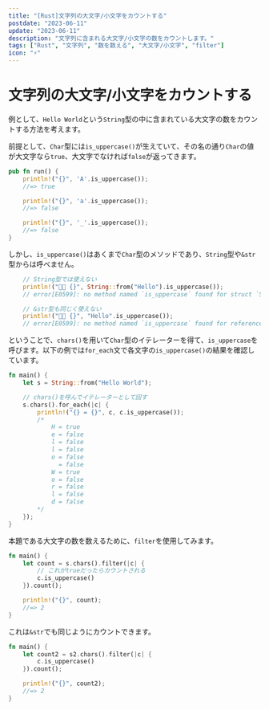 ```yaml
---
title: "[Rust]文字列の大文字/小文字をカウントする"
postdate: "2023-06-11"
update: "2023-06-11"
description: "文字列に含まれる大文字/小文字の数をカウントします。"
tags: ["Rust", "文字列", "数を数える", "大文字/小文字", "filter"]
icon: "⚡"
---
```


# 文字列の大文字/小文字をカウントする

例として、`Hello World`という`String`型の中に含まれている大文字の数をカウントする方法を考えます。

前提として、`Char`型には`is_uppercase()`が生えていて、その名の通り`Char`の値が大文字なら`true`、大文字でなければ`false`が返ってきます。

```rust
pub fn run() {
    println!("{}", 'A'.is_uppercase());
    //=> true

    println!("{}", 'a'.is_uppercase());
    //=> false

    println!("{}", '_'.is_uppercase());
    //=> false
}
```

しかし、`is_uppercase()`はあくまで`Char`型のメソッドであり、`String`型や`&str`型からは呼べません。

```rust
    // String型では使えない
    println!("🦀❌ {}", String::from("Hello").is_uppercase());
    // error[E0599]: no method named `is_uppercase` found for struct `String` in the current scope

    // &str型も同じく使えない
    println!("🦀❌ {}", "Hello".is_uppercase());
    // error[E0599]: no method named `is_uppercase` found for reference `&'static str` in the current scope
```

ということで、`chars()`を用いて`Char`型のイテレーターを得て、`is_uppercase`を呼びます。以下の例では`for_each`文で各文字の`is_uppercase()`の結果を確認しています。

```rust
fn main() {
    let s = String::from("Hello World");

    // chars()を呼んでイテレーターとして回す
    s.chars().for_each(|c| {
        println!("{} = {}", c, c.is_uppercase());
        /*
            H = true
            e = false
            l = false
            l = false
            o = false
              = false
            W = true
            o = false
            r = false
            l = false
            d = false
        */
    });
}
```

本題である大文字の数を数えるために、`filter`を使用してみます。

```rust
fn main() {
    let count = s.chars().filter(|c| {
        // これがtrueだったらカウントされる
        c.is_uppercase()
    }).count();

    println!("{}", count);
    //=> 2
}
```

これは`&str`でも同じようにカウントできます。

```rust
fn main() {
    let count2 = s2.chars().filter(|c| {
        c.is_uppercase()
    }).count();

    println!("{}", count2);
    //=> 2
}
```
